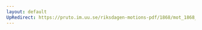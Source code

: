 ```yaml
---
layout: default
UpRedirect: https://pruto.im.uu.se/riksdagen-motions-pdf/1868/mot_1868__ak__111/mot_1868__ak__111-003.pdf
---
```

